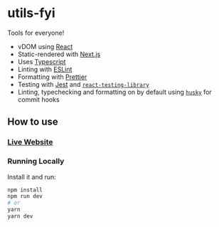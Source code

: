 # utils-fyi

Tools for everyone!

- vDOM using [React](https://reactjs.org/)
- Static-rendered with [Next.js](https://nextjs.org/)
- Uses [Typescript](https://www.typescriptlang.org/)
- Linting with [ESLint](https://eslint.org/)
- Formatting with [Prettier](https://prettier.io/)
- Testing with [Jest](https://jestjs.io/) and [`react-testing-library`](https://testing-library.com/docs/react-testing-library/intro)
- Linting, typechecking and formatting on by default using [`husky`](https://github.com/typicode/husky) for commit hooks

## How to use

### [Live Website](https://utils.fyi)

### Running Locally

Install it and run:

```bash
npm install
npm run dev
# or
yarn
yarn dev
```
